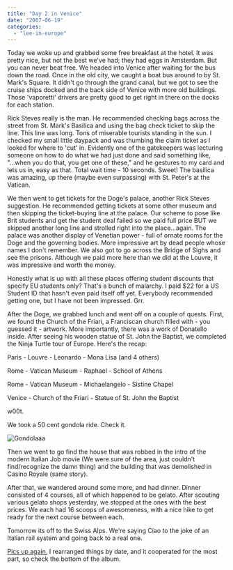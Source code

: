 ```yaml
---
title: "Day 2 in Venice"
date: "2007-06-19"
categories: 
  - "lee-in-europe"
---
```


Today we woke up and grabbed some free breakfast at the hotel. It was pretty nice, but not the best we've had; they had eggs in Amsterdam. But you can never beat free. We headed into Venice after waiting for the bus down the road. Once in the old city, we caught a boat bus around to by St. Mark's Square. It didn't go through the grand canal, but we got to see the cruise ships docked and the back side of Venice with more old buildings. Those 'vaporetti' drivers are pretty good to get right in there on the docks for each station.

Rick Steves really is the man. He recommended checking bags across the street from St. Mark's Basilica and using the bag check ticket to skip the line. This line was long. Tons of miserable tourists standing in the sun. I checked my small little daypack and was thumbing the claim ticket as I looked for where to 'cut' in. Evidently one of the gatekeepers was lecturing someone on how to do what we had just done and said something like, "...when you do that, you get one of these," and he gestures to my card and lets us in, easy as that. Total wait time - 10 seconds. Sweet! The basilica was amazing, up there (maybe even surpassing) with St. Peter's at the Vatican.

We then went to get tickets for the Doge's palace, another Rick Steves suggestion. He recommended getting tickets at some other museum and then skipping the ticket-buying line at the palace. Our scheme to pose like Brit students and get the student deal failed so we paid full price BUT we skipped another long line and strolled right into the place...again. The palace was another display of Venetian power - full of ornate rooms for the Doge and the governing bodies. More impressive art by dead people whose names I don't remember. We also got to go across the Bridge of Sighs and see the prisons. Although we paid more here than we did at the Louvre, it was impressive and worth the money.

Honestly what is up with all these places offering student discounts that specify EU students only? That's a bunch of malarchy. I paid $22 for a US Student ID that hasn't even paid itself off yet. Everybody recommended getting one, but I have not been impressed. Grr.

After the Doge, we grabbed lunch and went off on a couple of quests. First, we found the Church of the Friari, a Franciscan church filled with - you guessed it - artwork. More importantly, there was a work of Donatello inside. After seeing his wooden statue of St. John the Baptist, we completed the Ninja Turtle tour of Europe. Here's the recap:

Paris - Louvre - Leonardo - Mona Lisa (and 4 others)

Rome - Vatican Museum - Raphael - School of Athens

Rome - Vatican Museum - Michaelangelo - Sistine Chapel

Venice - Church of the Friari - Statue of St. John the Baptist

w00t.

We took a 50 cent gondola ride. Check it.

![Gondolaaa](http://lh4.google.it/image/leenathan/RngjhenGlAI/AAAAAAAAAPs/_JvLzt7EKjM/P1000921.JPG?imgmax=512 "Gondolaaa")

Then we went to go find the house that was robbed in the intro of the modern Italian Job movie (We were sure of the area, just couldn't find/recognize the damn thing) and the building that was demolished in Casino Royale (same story).

After that, we wandered around some more, and had dinner. Dinner consisted of 4 courses, all of which happened to be gelato. After scouting various gelato shops yesterday, we stopped at the ones with the best prices. We each had 16 scoops of awesomeness, with a nice hike to get ready for the next course between each.

Tomorrow its off to the Swiss Alps. We're saying Ciao to the joke of an Italian rail system and going back to a real one.

[Pics up again.](http://picasaweb.google.it/leenathan/Europe "Visual blog action") I rearranged things by date, and it cooperated for the most part, so check the bottom of the album.
